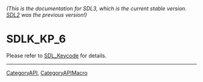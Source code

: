 ###### (This is the documentation for SDL3, which is the current stable version. [SDL2](https://wiki.libsdl.org/SDL2/) was the previous version!)
# SDLK_KP_6

Please refer to [SDL_Keycode](SDL_Keycode) for details.

----
[CategoryAPI](CategoryAPI), [CategoryAPIMacro](CategoryAPIMacro)

